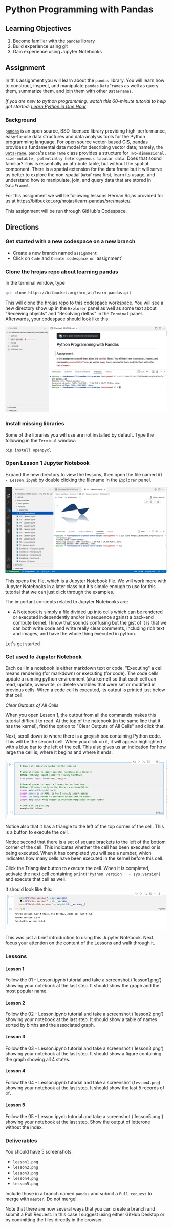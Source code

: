 # Python Programming with Pandas

## Learning Objectives
1. Become familiar with the `pandas` library
2. Build experience using git
3. Gain experience using Jupyter Notebooks

## Assignment
In this assignment you will learn about the `pandas` library. You will learn how to construct, inspect, and manipulate `pandas` `DataFrame`s as well as query them, summarize them, and join them with other `DataFrames`.

_If you are new to python programming, watch this 60-minute tutorial to help get started: [Learn Python in One Hour](https://www.youtube.com/watch?v=kqtD5dpn9C8&ab_channel=ProgrammingwithMosh)_

### Background
[`pandas`](https://pandas.pydata.org/pandas-docs/stable/index.html) is an open source, BSD-licensed library providing high-performance, easy-to-use data structures and data analysis tools for the Python programming language. For open source vector-based GIS, pandas provides a fundamental data model for describing vector data; namely, the [`DataFrame`](https://pandas.pydata.org/docs/reference/api/pandas.DataFrame.html). `panda`'s `DataFrame` class provides a structure for `Two-dimensional, size-mutable, potentially heterogeneous tabular data`. Does that sound familiar? This is essentially an attribute table, but without the spatial component. There is a spatial extension for the data frame but it will serve us better to explore the non-spatial `DataFrame` first, learn its usage, and understand how to manipulate, join, and query data that are stored in `DataFrame`s.

For this assignment we will be following lessons Hernan Rojas provided for us at https://bitbucket.org/hrojas/learn-pandas/src/master/.

This assignment will be run through GitHub's Codespace.

## Directions
### Get started with a new codespace on a new branch
- Create a new branch named `assignment`
- Click on `Code` and `Create codespace on `assignment`

### Clone the hrojas repo about learning pandas
In the terminal window, type
```bash
git clone https://bitbucket.org/hrojas/learn-pandas.git
```
This will clone the hrojas repo to this codespace workspace. You will see a new directory show up in the `Explorer` panel as well as some text about "Receiving objects" and "Resolving deltas" in the `Terminal` panel. Afterwards, your codespace should look like this:

![git-clone-learn-pandas.png](./media/git-clone-learn-pandas.png)

### Install missing libraries
Some of the libraries you will use are not installed by default. Type the following in the `Terminal` window:
```
pip install openpyxl
```

### Open Lesson 1 Jupyter Notebook

Expand the new directory to view the lessons, then open the file named `01 - Lesson.ipynb` by double clicking the filename in the `Explorer` panel.

![learn-pandas-lesson1.png](./media/learn-pandas-lesson1.png)

This opens the file, which is a Jupyter Notebook file. We will work more with Jupyter Notebooks in a later class but it's simple enough to use for this tutorial that we can just click through the examples.

The important concepts related to Jupyter Notebooks are:
- A Notebook is simply a file divided up into cells which can be rendered or executed independently and/or in sequence against a back-end compute kernel. I know that sounds confusing but the gist of it is that we can both write code and write really clear comments, including rich text and images, and have the whole thing executed in python. 

Let's get started

### Get used to Jupyter Notebook
Each cell in a notebook is either markdown text or code. "Executing" a cell means rendering (for markdown) or executing (for code). The code cells update a running python environment (aka kernel) so that each cell can read, update, overwrite, or delete variables that were set or modified in previous cells. When a code cell is executed, its output is printed just below that cell.

_Clear Outputs of All Cells_

When you open Lesson 1, the output from all the commands makes this tutorial difficult to read. At the top of the notebook (in the same line that it has the kernel), find the option to "Clear Outputs of All Cells" and click that. 

Next, scroll down to where there is a greyish box containing Python code. This will be the second cell. When you click on it, it will appear highlighted with a blue bar to the left of the cell. This also gives us an indication for how large the cell is; where it begins and where it ends. 

![jupyter-python-cell.png](./media/jupyter-python-cell.png)

Notice also that it has a triangle to the left of the top corner of the cell. This is a button to execute the cell.

Notice second that there is a set of square brackets to the left of the bottom corner of the cell. This indicates whether the cell has been executed or is being executed. When it has completed you will see a number, which indicates how many cells have been executed in the kernel before this cell.

Click the Triangular button to execute the cell. When it is completed, activate the next cell containing `print('Python version ' + sys.version)` and execute that cell as well.

It should look like this:
![lesson1-python-version.png](./media/lesson1-python-version.png)

This was just a brief introduction to using this Jupyter Notebook. Next, focus your attention on the content of the Lessons and walk through it.

### Lessons

#### Lesson 1
Follow the 01 - Lesson.ipynb tutorial and take a screenshot (`lesson1.png') showing your notebook at the last step. It should show the graph and the most popular name.

#### Lesson 2
Follow the 02 - Lesson.ipynb tutorial and take a screenshot (`lesson2.png') showing your notebook at the last step. It should show a table of names sorted by births and the associated graph.

#### Lesson 3
Follow the 03 - Lesson.ipynb tutorial and take a screenshot (`lesson3.png') showing your notebook at the last step. It should show a figure containing the graph showing all 4 states.

#### Lesson 4
Follow the 04 - Lesson.ipynb tutorial and take a screenshot (`lesson4.png`) showing your notebook at the last step. It should show the last 5 records of `df`.

#### Lesson 5
Follow the 05 - Lesson.ipynb tutorial and take a screenshot (`lesson5.png') showing your notebook at the last step. Show the output of letterone without the index.

### Deliverables
You should have 5 screenshots:
- `lesson1.png`
- `lesson2.png`
- `lesson3.png`
- `lesson4.png`
- `lesson5.png`

Include those in a branch named `pandas` and submit a `Pull request` to merge with `master`. Do not merge!

Note that there are now several ways that you can create a branch and submit a Pull Request. In this case I suggest using either GitHub Desktop or by committing the files directly in the browser.
